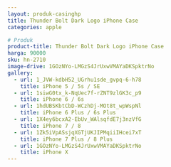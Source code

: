 ```yaml
---
layout: produk-casinghp
title: Thunder Bolt Dark Logo iPhone Case
categories: apple

# Produk
product-title: Thunder Bolt Dark Logo iPhone Case
harga: 90000
sku: hn-2710
image-drive: 1GOzNYo-LMGzS4JrUxwVMAYaDKSpktrNo
gallery:
  - url: 1_JVW-kdbH52_UGrhu1sde_gvpq-6-h78
    title: iPhone 5 / 5s / SE
  - url: 1siwG0tx_k-NqUec7f-rZNT9zlGK3c_p9
    title: iPhone 6 / 6s
  - url: 1hdUBSKbtCbD-WCzhDj-MOt8t_wpWspNl
    title: iPhone 6 Plus / 6s Plus
  - url: 1X4ey6bcxA2-EbUv_WAlsqfdE7j3nzVfG
    title: iPhone 7 / 8
  - url: 1Zk5iVpASsjqXGTjUKJIPMqiiIHcei7xT
    title: iPhone 7 Plus / 8 Plus
  - url: 1GOzNYo-LMGzS4JrUxwVMAYaDKSpktrNo
    title: iPhone X
---
```

